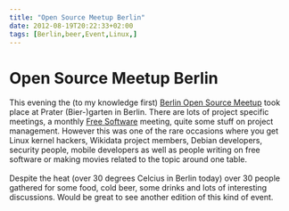 ```yaml
---
title: "Open Source Meetup Berlin"
date: 2012-08-19T20:22:33+02:00
tags: [Berlin,beer,Event,Linux,]
---
```


# Open Source Meetup Berlin


This evening the (to my knowledge first) <a 
href="http://0pointer.de/blog/projects/berlin-open-source-meetup.html">Berlin Open Source Meetup</a> took place at 
Prater (Bier-)garten in Berlin. There are lots of project specific meetings, a monthly <a 
href="http://wiki.fsfe.org/groups/Berlin">Free Software</a> meeting, quite some stuff on project management. However 
this was one of the rare occasions where you get Linux kernel hackers, Wikidata project members, Debian developers, 
security people, mobile developers as well as people writing on free software or making movies related to the topic 
around one table.<br><br>Despite the heat (over 30 degrees Celcius in Berlin today) over 30 people gathered for some 
food, cold beer, some drinks and lots of interesting discussions. Would be great to see another edition of this kind of 
event.
